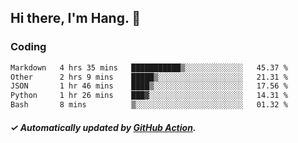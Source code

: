 ## Hi there, I'm Hang. 👋

### Coding

<!--START_SECTION:waka-->

```txt
Markdown   4 hrs 35 mins   ███████████▒░░░░░░░░░░░░░   45.37 %
Other      2 hrs 9 mins    █████▒░░░░░░░░░░░░░░░░░░░   21.31 %
JSON       1 hr 46 mins    ████▒░░░░░░░░░░░░░░░░░░░░   17.56 %
Python     1 hr 26 mins    ███▓░░░░░░░░░░░░░░░░░░░░░   14.31 %
Bash       8 mins          ▒░░░░░░░░░░░░░░░░░░░░░░░░   01.32 %
```

<!--END_SECTION:waka-->

##### ✓ Automatically updated by [GitHub Action](https://github.com/huhuhang/huhuhang/actions).
